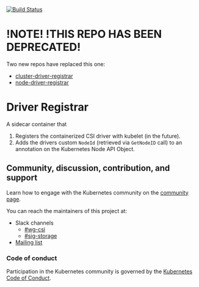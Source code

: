 [![Build Status](https://travis-ci.org/kubernetes-csi/driver-registrar.svg?branch=master)](https://travis-ci.org/kubernetes-csi/driver-registrar)

# !NOTE! !THIS REPO HAS BEEN DEPRECATED!
Two new repos have replaced this one:

* [cluster-driver-registrar](https://github.com/kubernetes-csi/cluster-driver-registrar)
* [node-driver-registrar](https://github.com/kubernetes-csi/node-driver-registrar)

# Driver Registrar

A sidecar container that

1. Registers the containerized CSI driver with kubelet (in the future).
2. Adds the drivers custom `NodeId` (retrieved via `GetNodeID` call) to an annotation on the Kubernetes Node API Object.

## Community, discussion, contribution, and support

Learn how to engage with the Kubernetes community on the [community page](http://kubernetes.io/community/).

You can reach the maintainers of this project at:

- Slack channels
  - [#wg-csi](https://kubernetes.slack.com/messages/wg-csi)
  - [#sig-storage](https://kubernetes.slack.com/messages/sig-storage)
- [Mailing list](https://groups.google.com/forum/#!forum/kubernetes-sig-storage)

### Code of conduct

Participation in the Kubernetes community is governed by the [Kubernetes Code of Conduct](code-of-conduct.md).
